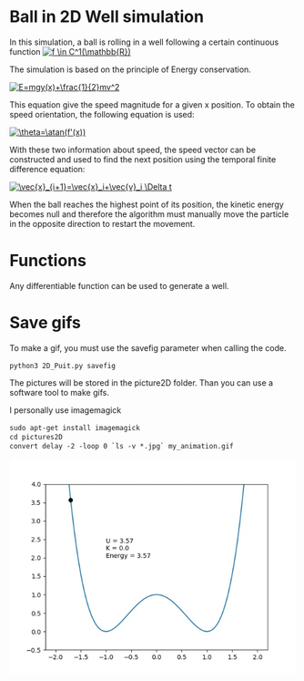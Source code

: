# Ball in 2D Well simulation

In this simulation, a ball is rolling in a well following a certain continuous function 
<a href="http://www.codecogs.com/eqnedit.php?latex=f&space;\in&space;C^1(\mathbb{R})" target="_blank"><img src="http://latex.codecogs.com/gif.latex?f&space;\in&space;C^1(\mathbb{R})" title="f \in C^1(\mathbb{R})" /></a>

The simulation is based on the principle of Energy conservation. 

<a href="http://www.codecogs.com/eqnedit.php?latex=E=mgy(x)&plus;\frac{1}{2}mv^2" target="_blank"><img src="http://latex.codecogs.com/gif.latex?E=mgy(x)&plus;\frac{1}{2}mv^2" title="E=mgy(x)+\frac{1}{2}mv^2" /></a>
 
This equation give the speed magnitude for a given x position. To obtain the speed orientation, the following equation is used:

<a href="http://www.codecogs.com/eqnedit.php?latex=\theta=\text{atan}(f'(x))" target="_blank"><img src="http://latex.codecogs.com/gif.latex?\theta=atan(f'(x))" title="\theta=\atan(f'(x))" /></a>

With these two information about speed, the speed vector can be constructed and used to find the next position using the temporal finite difference equation:

<a href="http://www.codecogs.com/eqnedit.php?latex=\vec{x}_{i&plus;1}=\vec{x}_i&plus;\vec{v}_i&space;\Delta&space;t" target="_blank"><img src="http://latex.codecogs.com/gif.latex?\vec{x}_{i&plus;1}=\vec{x}_i&plus;\vec{v}_i&space;\Delta&space;t" title="\vec{x}_{i+1}=\vec{x}_i+\vec{v}_i \Delta t" /></a>

When the ball reaches the highest point of its position, the kinetic energy becomes null and therefore the algorithm must manually move the
particle in the opposite direction to restart the movement.


# Functions
Any differentiable function can be used to generate a well.

# Save gifs
To make a gif, you must use the savefig parameter when calling the code.

``` 
python3 2D_Puit.py savefig
```

The pictures will be stored in the picture2D folder. Than you can use a software tool to make gifs.

I personally use imagemagick

```
sudo apt-get install imagemagick
cd pictures2D
convert delay -2 -loop 0 `ls -v *.jpg` my_animation.gif 
```

![Alt Text](../../images/finite_diff/animation_puit2D.gif)
